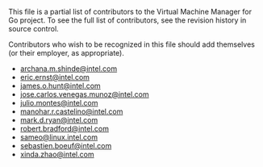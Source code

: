 This file is a partial list of contributors to the Virtual Machine
Manager for Go project. To see the full list of contributors, see the
revision history in source control.

Contributors who wish to be recognized in this file should add
themselves (or their employer, as appropriate).

- archana.m.shinde@intel.com
- eric.ernst@intel.com
- james.o.hunt@intel.com
- jose.carlos.venegas.munoz@intel.com
- julio.montes@intel.com
- manohar.r.castelino@intel.com
- mark.d.ryan@intel.com
- robert.bradford@intel.com
- sameo@linux.intel.com
- sebastien.boeuf@intel.com
- xinda.zhao@intel.com
